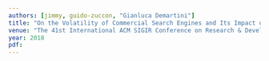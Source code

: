 ```yaml
---
authors: [jimmy, guido-zuccon, "Gianluca Demartini"]
title: "On the Volatility of Commercial Search Engines and Its Impact on Information Retrieval Research"
venue: "The 41st International ACM SIGIR Conference on Research & Development in Information Retrieval"
year: 2018
pdf: 
---
```

